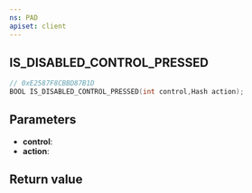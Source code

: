 ```yaml
---
ns: PAD
apiset: client
---
```

## IS_DISABLED_CONTROL_PRESSED

```c
// 0xE2587F8CBBD87B1D
BOOL IS_DISABLED_CONTROL_PRESSED(int control,Hash action);
```


## Parameters
* **control**:
* **action**:

## Return value


